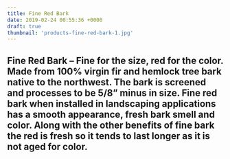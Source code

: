 ```yaml
---
title: Fine Red Bark
date: 2019-02-24 00:55:36 +0000
draft: true
thumbnail: 'products-fine-red-bark-1.jpg'
---
```

## Fine Red Bark – Fine for the size, red for the color. Made from 100% virgin fir and hemlock tree bark native to the northwest. The bark is screened and processes to be 5/8” minus in size. Fine red bark when installed in landscaping applications has a smooth appearance, fresh bark smell and color. Along with the other benefits of fine bark the red is fresh so it tends to last longer as it is not aged for color.
